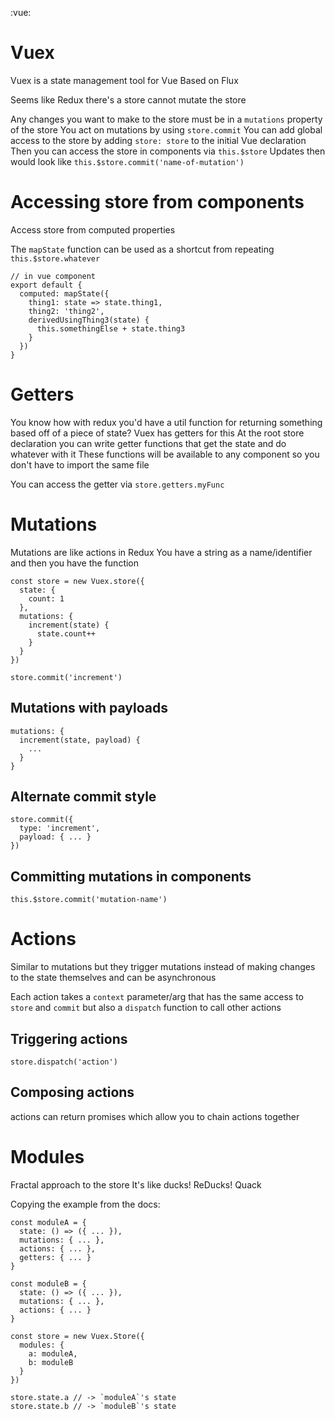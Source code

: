 :vue:

# Vuex
Vuex is a state management tool for Vue
Based on Flux

Seems like Redux
there's a store
cannot mutate the store

Any changes you want to make to the store must be in a `mutations` property of the store
You act on mutations by using `store.commit`
You can add global access to the store by adding `store: store` to the initial Vue declaration
Then you can access the store in components via `this.$store`
Updates then would look like `this.$store.commit('name-of-mutation')`


# Accessing store from components
Access store from computed properties

The `mapState` function can be used as a shortcut from repeating `this.$store.whatever`

```
// in vue component
export default {
  computed: mapState({
    thing1: state => state.thing1,
    thing2: 'thing2',
    derivedUsingThing3(state) {
      this.somethingElse + state.thing3
    }
  })
}
```

# Getters
You know how with redux you'd have a util function for returning something based off of a piece of state?
Vuex has getters for this
At the root store declaration you can write getter functions that get the state and do whatever with it
These functions will be available to any component so you don't have to import the same file

You can access the getter via `store.getters.myFunc`


# Mutations
Mutations are like actions in Redux
You have a string as a name/identifier and then you have the function
```
const store = new Vuex.store({
  state: {
    count: 1
  },
  mutations: {
    increment(state) {
      state.count++
    }
  }
})

store.commit('increment')
```

## Mutations with payloads
```
mutations: {
  increment(state, payload) {
    ...
  }
}
```

## Alternate commit style
```
store.commit({
  type: 'increment',
  payload: { ... }
})
```

## Committing mutations in components
`this.$store.commit('mutation-name')`


# Actions
Similar to mutations but they trigger mutations instead of making changes to the state themselves and can be asynchronous

Each action takes a `context` parameter/arg that has the same access to `store` and `commit` but also a `dispatch` function to call other actions


## Triggering actions
`store.dispatch('action')`


## Composing actions
actions can return promises which allow you to chain actions together


# Modules
Fractal approach to the store
It's like ducks! ReDucks! Quack

Copying the example from the docs:
```
const moduleA = {
  state: () => ({ ... }),
  mutations: { ... },
  actions: { ... },
  getters: { ... }
}

const moduleB = {
  state: () => ({ ... }),
  mutations: { ... },
  actions: { ... }
}

const store = new Vuex.Store({
  modules: {
    a: moduleA,
    b: moduleB
  }
})

store.state.a // -> `moduleA`'s state
store.state.b // -> `moduleB`'s state
```
